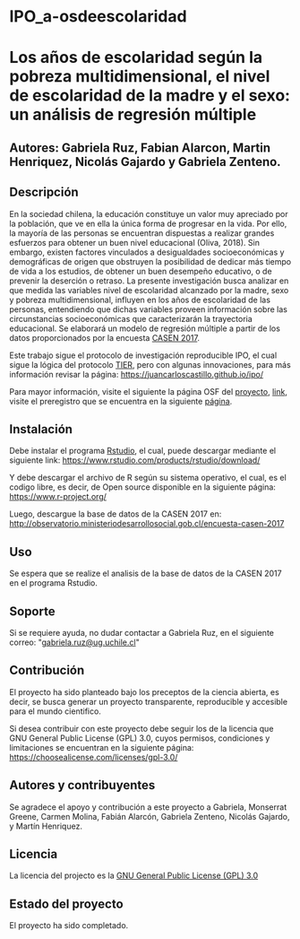 # IPO_a-osdeescolaridad

# Los años de escolaridad según la pobreza multidimensional, el nivel de escolaridad de la madre y el sexo: un análisis de regresión múltiple

Autores: Gabriela Ruz, Fabian Alarcon, Martin Henriquez, Nicolás Gajardo y Gabriela Zenteno.
---

## Descripción

En la sociedad chilena, la educación constituye un valor muy apreciado por la población, que ve en ella la única forma de progresar en la vida. Por ello, la mayoría de las
personas se encuentran dispuestas a realizar grandes esfuerzos para obtener un buen nivel
educacional (Oliva, 2018). Sin embargo, existen factores vinculados a desigualdades
socioeconómicas y demográficas de origen que obstruyen la posibilidad de dedicar más
tiempo de vida a los estudios, de obtener un buen desempeño educativo, o de prevenir la
deserción o retraso. La presente investigación busca analizar en que medida las variables
nivel de escolaridad alcanzado por la madre, sexo y pobreza multidimensional, influyen en
los años de escolaridad de las personas, entendiendo que dichas variables proveen
información sobre las circunstancias socioeconómicas que caracterizarán la trayectoria
educacional. Se elaborará un modelo de regresión múltiple a partir de los datos proporcionados por la encuesta [CASEN 2017](http://observatorio.ministeriodesarrollosocial.gob.cl/encuesta-casen-2017).

Este trabajo sigue el protocolo de investigación reproducible IPO, el cual sigue la lógica del protocolo [TIER](https://www.projecttier.org/), pero con algunas innovaciones, para más información revisar la página: https://juancarloscastillo.github.io/ipo/

Para mayor información, visite el siguiente la página OSF del [proyecto](https://osf.io/ekp4c/), [link](https://gabrielaruzal.github.io/IPO_a-osdeescolaridad/), visite el preregistro que se encuentra en la siguiente [página](https://osf.io/4evrw).

## Instalación

Debe instalar el programa [Rstudio](https://www.rstudio.com/about/), el cual, puede descargar mediante el siguiente link: https://www.rstudio.com/products/rstudio/download/

Y debe descargar el archivo de R según su sistema operativo, el cual, es el codigo libre, es decir, de Open source disponible en la siguiente página: https://www.r-project.org/

Luego, descargue la base de datos de la CASEN 2017 en: http://observatorio.ministeriodesarrollosocial.gob.cl/encuesta-casen-2017

## Uso

Se espera que se realize el analisis de la base de datos de la CASEN 2017 en el programa Rstudio. 

## Soporte

Si se requiere ayuda, no dudar contactar a Gabriela Ruz, en el siguiente correo: "gabriela.ruz@ug.uchile.cl"


## Contribución

El proyecto ha sido planteado bajo los preceptos de la ciencia abierta, es decir, se busca generar un proyecto transparente, reproducible y  accesible para el mundo cientifico. 

Si desea contribuir con este proyecto debe seguir los  de la licencia que GNU General Public License (GPL) 3.0, cuyos permisos, condiciones y limitaciones se encuentran en la siguiente página: https://choosealicense.com/licenses/gpl-3.0/

## Autores y contribuyentes

Se agradece el apoyo y contribución a este proyecto a Gabriela, Monserrat Greene, Carmen Molina, Fabián Alarcón, Gabriela Zenteno, Nicolás Gajardo, y Martín Henriquez. 

## Licencia

La licencia del projecto es la [GNU General Public License (GPL) 3.0](http://www.gnu.org/licenses/)

## Estado del proyecto 

El proyecto ha sido completado. 

